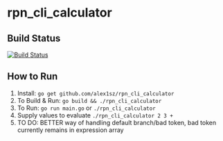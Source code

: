# rpn_cli_calculator

## Build Status
[![Build Status](https://travis-ci.com/Alex1sz/rpn_cli_calculator.svg?token=tCgPM15Yp3EA7UzetByu&branch=master)](https://travis-ci.com/Alex1sz/rpn_cli_calculator)


## How to Run
1. Install: `go get github.com/alex1sz/rpn_cli_calculator`
1. To Build & Run: `go build && ./rpn_cli_calculator`
1. To Run: `go run main.go` or `./rpn_cli_calculator`
1. Supply values to evaluate `./rpn_cli_calculator 2 3 +`
1. TO DO: BETTER way of handling default branch/bad token, bad token currently remains in expression array
